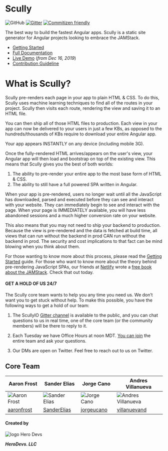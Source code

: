 # Scully

![GitHub](https://img.shields.io/github/license/scullyio/scully)
[![Gitter](https://img.shields.io/gitter/room/scullyio/community)](https://gitter.im/scullyio/community)
[![Commitizen friendly](https://img.shields.io/badge/commitizen-friendly-brightgreen.svg)](http://commitizen.github.io/cz-cli/)


The best way to build the fastest Angular apps. Scully is a static site generator for Angular projects looking to embrace the JAMStack.

- [Getting Started](docs/getting-started.md)
- [Full Documentation](docs/scully.md)
- [Live Demo](https://www.youtube.com/watch?v=Sh37rIUL-d4) (_from Dec 16, 2019_)
- [Contribution Guideline](CONTRIBUTING.md)

# What is Scully?
Scully pre-renders each page in your app to plain HTML & CSS. To do this, Scully uses machine learning techniques to find 
all of the routes in your project. Scully then visits each route, rendering the view and saving it to an HTML file.

You can then ship all of those HTML files to production. Each view in your app can now be delivered to your users in just 
a few KBs, as opposed to the hundreds/thousands of KBs require to download your entire Angular app. 

Your app appears INSTANTLY on any device (including mobile 3G). 

Once the fully-rendered HTML arrives/appears on the user's view, your Angular app will then load and bootstrap on top of
the existing view. This means that Scully gives you the best of both worlds:

1. The ability to pre-render your entire app to the most base form of HTML & CSS. 
2. The ability to still have a full powered SPA written in Angular. 

When your app is pre-rendered, users no longer wait until all the JavaScript has downloaded, parsed and executed before 
they can see and interact with your website. They can immediately begin to see and interact with the page. When your page
is IMMEDIATELY available, you will have less abandoned sessions and a much higher conversion rate on your website. 

This also means that you may not need to ship your backend to production. Because the view is pre-rendered and the
data is fetched at build time, all views that can run without the backend in prod CAN run without the backend in prod. 
The security and cost implications to that fact can be mind blowing when you think about them. 

For those wanting to know more about this process, please read the [Getting Started](docs/getting-started.md) guide. For
those who want to know more about the theory behind pre-rendering JavaScript SPAs, our friends at [Netlify](https://netlify.com)
wrote a [free book about the JAMStack](https://www.netlify.com/pdf/oreilly-modern-web-development-on-the-jamstack.pdf). 
Check that out today. 

#### GET A HOLD OF US 24/7
The Scully core team wants to help you any time you need us. We don’t want you to get stuck without help. To make this possible, you have the following ways to get a hold of our team:

1. The ScullyIO [Gitter channel](https://gitter.im/scullyio/community) is available to the public, and you can chat questions to us in real time, one of the core team (or the community members) will be there to reply to it.

1. Each Tuesday we have Office Hours at noon MDT. [You can join](https://meet.google.com/_meet/vcm-wekz-hsx) the entire team and ask your questions.

1. Our DMs are open on Twitter. Feel free to reach out to us on Twitter. 


## Core Team

| Aaron Frost                                                               | Sander Elias                                                                | Jorge Cano                                                                  | Andres Villanueva                                                                |
| ------------------------------------------------------------------------- | --------------------------------------------------------------------------- | --------------------------------------------------------------------------- | ---------------------------------------------------------------------------------|
| ![Aaron Frost](https://avatars0.githubusercontent.com/u/662832?s=120&v=4&1) | ![Sander Elias](https://avatars3.githubusercontent.com/u/1249083?s=120&v=4) | ![Jorge Cano](https://avatars3.githubusercontent.com/u/5982204?s=120&v=4)   | ![Andres Villanueva](https://avatars0.githubusercontent.com/u/1209238?s=120&v=4) |
| [aaronfrost](https://github.com/aaronfrost)                               | [SanderElias](https://github.com/SanderElias)                               | [jorgeucano](https://github.com/jorgeucano)                                 | [villanuevand](https://github.com/villanuevand)                                  |


#### Created by 
![logo Hero Devs](assets/hero-devs-logo-80x80.jpg)

***HeroDevs. LLC***

